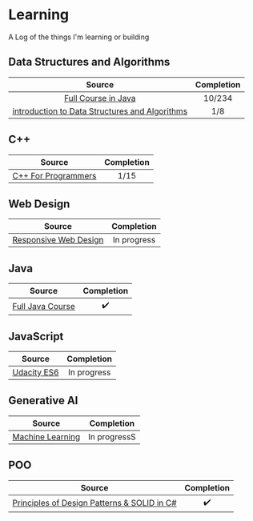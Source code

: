 # Learning
A Log of the things I'm learning or building

## Data Structures and Algorithms
Source|Completion
:------: | :------: 
|[Full Course in Java](https://www.youtube.com/playlist?list=PL6Zs6LgrJj3tDXv8a_elC6eT_4R5gfX4d) | 10/234 
|[introduction to Data Structures and Algorithms](https://www.udacity.com/course/technical-interview--ud513) | 1/8

## C++
Source|Completion
:------: | :------: 
|[C++ For Programmers](https://www.udacity.com/course/c-for-programmers--ud210) |1/15 

## Web Design
Source|Completion
:------: | :------: 
|[Responsive Web Design](https://www.freecodecamp.org/learn/2022/responsive-web-design/) | In progress

## Java 
Source|Completion
:------: | :------: 
|[Full Java Course](https://youtu.be/xTtL8E4LzTQ?si=TLf5xIG3iEIxGp2x) | ✔️

## JavaScript
Source|Completion
:------: | :------:
|[Udacity ES6](https://www.udacity.com/course/es6-javascript-improved--ud356) | In progress

## Generative AI
Source|Completion
:------: | :------:
|[Machine Learning](https://www.coursera.org/specializations/machine-learning-introduction?utm_campaign=WebsiteCourses-MLS-TopButton-mls-launch-2022&utm_medium=institutions&utm_source=deeplearning-ai) | In progressS

## POO
Source|Completion
:------: | :------:
|[Principles of Design Patterns & SOLID in C#](https://www.youtube.com/watch?app=desktop&v=rylaiB2uH2A) | ✔️
